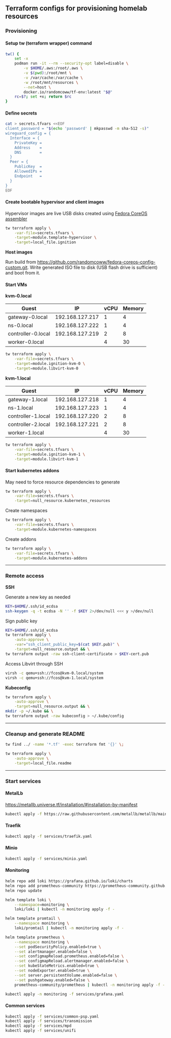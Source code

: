 ## Terraform configs for provisioning homelab resources

### Provisioning

#### Setup tw (terraform wrapper) command

```bash
tw() {
    set -x
    podman run -it --rm --security-opt label=disable \
        -v $HOME/.aws:/root/.aws \
        -v $(pwd):/root/mnt \
        -v /var/cache:/var/cache \
        -w /root/mnt/resources \
        --net=host \
        docker.io/randomcoww/tf-env:latest "$@"
    rc=$?; set +x; return $rc
}
```

#### Define secrets

```bash
cat > secrets.tfvars <<EOF
client_password = "$(echo 'password' | mkpasswd -m sha-512 -s)"
wireguard_config = {
  Interface = {
    PrivateKey =
    Address    =
    DNS        =
  }
  Peer = {
    PublicKey  =
    AllowedIPs =
    Endpoint   =
  }
}
EOF
```

#### Create bootable hypervisor and client images

Hypervisor images are live USB disks created using [Fedora CoreOS assembler](https://github.com/coreos/coreos-assembler)

```bash
tw terraform apply \
    -var-file=secrets.tfvars \
    -target=module.template-hypervisor \
    -target=local_file.ignition
```

**Host images**

Run build from https://github.com/randomcoww/fedora-coreos-config-custom.git. Write generated ISO file to disk (USB flash drive is sufficient) and boot from it.

#### Start VMs

**kvm-0.local**

| Guest | IP | vCPU | Memory |
|-------|----|------|--------|
| gateway-0.local | 192.168.127.217 | 1 | 4 |
| ns-0.local | 192.168.127.222 | 1 | 4 |
| controller-0.local | 192.168.127.219 | 2 | 8 |
| worker-0.local |  | 4 | 30 |

```bash
tw terraform apply \
    -var-file=secrets.tfvars \
    -target=module.ignition-kvm-0 \
    -target=module.libvirt-kvm-0
```

**kvm-1.local**

| Guest | IP | vCPU | Memory |
|-------|----|------|--------|
| gateway-1.local | 192.168.127.218 | 1 | 4 |
| ns-1.local | 192.168.127.223 | 1 | 4 |
| controller-1.local | 192.168.127.220 | 2 | 8 |
| controller-2.local | 192.168.127.221 | 2 | 8 |
| worker-1.local |  | 4 | 30 |

```bash
tw terraform apply \
    -var-file=secrets.tfvars \
    -target=module.ignition-kvm-1 \
    -target=module.libvirt-kvm-1
```

#### Start kubernetes addons

May need to force resource dependencies to generate

```bash
tw terraform apply \
    -var-file=secrets.tfvars \
    -target=null_resource.kubernetes_resources
```

Create namespaces

```bash
tw terraform apply \
    -var-file=secrets.tfvars \
    -target=module.kubernetes-namespaces
```

Create addons

```bash
tw terraform apply \
    -var-file=secrets.tfvars \
    -target=module.kubernetes-addons
```

---

### Remote access

**SSH**

Generate a new key as needed
```bash
KEY=$HOME/.ssh/id_ecdsa
ssh-keygen -q -t ecdsa -N '' -f $KEY 2>/dev/null <<< y >/dev/null
```

Sign public key
```bash
KEY=$HOME/.ssh/id_ecdsa
tw terraform apply \
    -auto-approve \
    -var="ssh_client_public_key=$(cat $KEY.pub)" \
    -target=null_resource.output && \
tw terraform output -raw ssh-client-certificate > $KEY-cert.pub
```

Access Libvirt through SSH
```bash
virsh -c qemu+ssh://fcos@kvm-0.local/system
virsh -c qemu+ssh://fcos@kvm-1.local/system
```

**Kubeconfig**

```bash
tw terraform apply \
    -auto-approve \
    -target=null_resource.output && \
mkdir -p ~/.kube && \
tw terraform output -raw kubeconfig > ~/.kube/config
```

---

### Cleanup and generate README

```bash
tw find ../ -name '*.tf' -exec terraform fmt '{}' \;

tw terraform apply \
    -auto-approve \
    -target=local_file.readme
```

---

### Start services

#### MetalLb

https://metallb.universe.tf/installation/#installation-by-manifest

```bash
kubectl apply -f https://raw.githubusercontent.com/metallb/metallb/main/manifests/metallb.yaml
```

#### Traefik

```bash
kubectl apply -f services/traefik.yaml
```

#### Minio

```bash
kubectl apply -f services/minio.yaml
```

#### Monitoring

```bash
helm repo add loki https://grafana.github.io/loki/charts
helm repo add prometheus-community https://prometheus-community.github.io/helm-charts
helm repo update

helm template loki \
    --namespace=monitoring \
    loki/loki | kubectl -n monitoring apply -f -

helm template promtail \
    --namespace monitoring \
    loki/promtail | kubectl -n monitoring apply -f -

helm template prometheus \
    --namespace monitoring \
    --set podSecurityPolicy.enabled=true \
    --set alertmanager.enabled=false \
    --set configmapReload.prometheus.enabled=false \
    --set configmapReload.alertmanager.enabled=false \
    --set kubeStateMetrics.enabled=true \
    --set nodeExporter.enabled=true \
    --set server.persistentVolume.enabled=false \
    --set pushgateway.enabled=false \
    prometheus-community/prometheus | kubectl -n monitoring apply -f -

kubectl apply -n monitoring -f services/grafana.yaml
```

#### Common services

```bash
kubectl apply -f services/common-psp.yaml
kubectl apply -f services/transmission
kubectl apply -f services/mpd
kubectl apply -f services/unifi
```